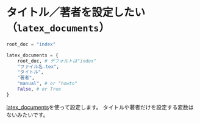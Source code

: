 # タイトル／著者を設定したい（``latex_documents``）

```python
root_doc = "index"

latex_documents = {
    root_doc, # デフォルトは"index"
    "ファイル名.tex",
    "タイトル",
    "著者",
    "manual", # or "howto"
    False, # or True
}
```

[latex_documents](https://www.sphinx-doc.org/ja/master/usage/configuration.html#confval-latex_documents)を使って設定します。
タイトルや著者だけを設定する変数はないみたいです。
